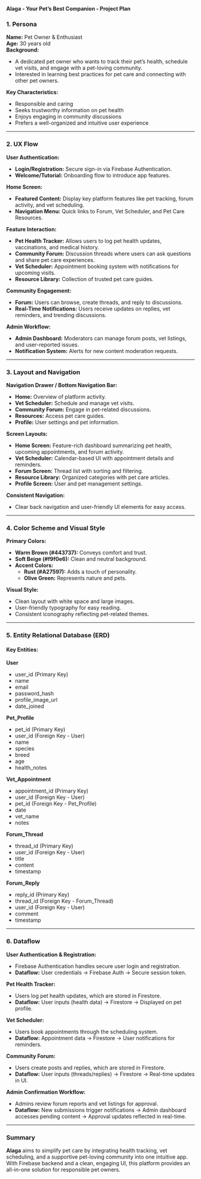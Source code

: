 **Alaga - Your Pet’s Best Companion - Project Plan**

### 1. Persona
**Name:** Pet Owner & Enthusiast  
**Age:** 30 years old  
**Background:**
- A dedicated pet owner who wants to track their pet’s health, schedule vet visits, and engage with a pet-loving community.
- Interested in learning best practices for pet care and connecting with other pet owners.
  
**Key Characteristics:**
- Responsible and caring
- Seeks trustworthy information on pet health
- Enjoys engaging in community discussions
- Prefers a well-organized and intuitive user experience

---

### 2. UX Flow
**User Authentication:**
- **Login/Registration:** Secure sign-in via Firebase Authentication.
- **Welcome/Tutorial:** Onboarding flow to introduce app features.

**Home Screen:**
- **Featured Content:** Display key platform features like pet tracking, forum activity, and vet scheduling.
- **Navigation Menu:** Quick links to Forum, Vet Scheduler, and Pet Care Resources.

**Feature Interaction:**
- **Pet Health Tracker:** Allows users to log pet health updates, vaccinations, and medical history.
- **Community Forum:** Discussion threads where users can ask questions and share pet care experiences.
- **Vet Scheduler:** Appointment booking system with notifications for upcoming visits.
- **Resource Library:** Collection of trusted pet care guides.

**Community Engagement:**
- **Forum:** Users can browse, create threads, and reply to discussions.
- **Real-Time Notifications:** Users receive updates on replies, vet reminders, and trending discussions.

**Admin Workflow:**
- **Admin Dashboard:** Moderators can manage forum posts, vet listings, and user-reported issues.
- **Notification System:** Alerts for new content moderation requests.

---

### 3. Layout and Navigation
**Navigation Drawer / Bottom Navigation Bar:**
- **Home:** Overview of platform activity.
- **Vet Scheduler:** Schedule and manage vet visits.
- **Community Forum:** Engage in pet-related discussions.
- **Resources:** Access pet care guides.
- **Profile:** User settings and pet information.

**Screen Layouts:**
- **Home Screen:** Feature-rich dashboard summarizing pet health, upcoming appointments, and forum activity.
- **Vet Scheduler:** Calendar-based UI with appointment details and reminders.
- **Forum Screen:** Thread list with sorting and filtering.
- **Resource Library:** Organized categories with pet care articles.
- **Profile Screen:** User and pet management settings.

**Consistent Navigation:**
- Clear back navigation and user-friendly UI elements for easy access.

---

### 4. Color Scheme and Visual Style
**Primary Colors:**
- **Warm Brown (#443737):** Conveys comfort and trust.
- **Soft Beige (#f9f0e6):** Clean and neutral background.
- **Accent Colors:**
  - **Rust (#A27597):** Adds a touch of personality.
  - **Olive Green:** Represents nature and pets.

**Visual Style:**
- Clean layout with white space and large images.
- User-friendly typography for easy reading.
- Consistent iconography reflecting pet-related themes.

---

### 5. Entity Relational Database (ERD)
#### **Key Entities:**
**User**
- user_id (Primary Key)
- name
- email
- password_hash
- profile_image_url
- date_joined

**Pet_Profile**
- pet_id (Primary Key)
- user_id (Foreign Key - User)
- name
- species
- breed
- age
- health_notes

**Vet_Appointment**
- appointment_id (Primary Key)
- user_id (Foreign Key - User)
- pet_id (Foreign Key - Pet_Profile)
- date
- vet_name
- notes

**Forum_Thread**
- thread_id (Primary Key)
- user_id (Foreign Key - User)
- title
- content
- timestamp

**Forum_Reply**
- reply_id (Primary Key)
- thread_id (Foreign Key - Forum_Thread)
- user_id (Foreign Key - User)
- comment
- timestamp

---

### 6. Dataflow
**User Authentication & Registration:**
- Firebase Authentication handles secure user login and registration.
- **Dataflow:** User credentials → Firebase Auth → Secure session token.

**Pet Health Tracker:**
- Users log pet health updates, which are stored in Firestore.
- **Dataflow:** User inputs (health data) → Firestore → Displayed on pet profile.

**Vet Scheduler:**
- Users book appointments through the scheduling system.
- **Dataflow:** Appointment data → Firestore → User notifications for reminders.

**Community Forum:**
- Users create posts and replies, which are stored in Firestore.
- **Dataflow:** User inputs (threads/replies) → Firestore → Real-time updates in UI.

**Admin Confirmation Workflow:**
- Admins review forum reports and vet listings for approval.
- **Dataflow:** New submissions trigger notifications → Admin dashboard accesses pending content → Approval updates reflected in real-time.

---

### Summary
**Alaga** aims to simplify pet care by integrating health tracking, vet scheduling, and a supportive pet-loving community into one intuitive app. With Firebase backend and a clean, engaging UI, this platform provides an all-in-one solution for responsible pet owners.


